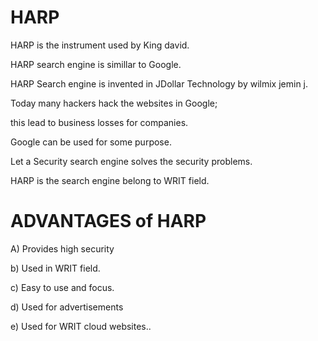 HARP
====

HARP  is  the  instrument  used   by  King david.

HARP  search  engine   is  simillar   to  Google.

HARP  Search  engine  is  invented   in  JDollar  Technology  by  wilmix  jemin  j.

Today many  hackers  hack  the   websites   in  Google;

this  lead  to  business  losses for  companies.

Google   can  be  used  for some  purpose.

Let  a  Security   search  engine  solves  the   security  problems.

HARP  is  the  search  engine   belong  to  WRIT  field.



ADVANTAGES  of  HARP
===================

A)  Provides  high  security

b)  Used  in WRIT  field.

c) Easy to use  and  focus.

d)  Used  for  advertisements

e)  Used   for  WRIT  cloud  websites..
